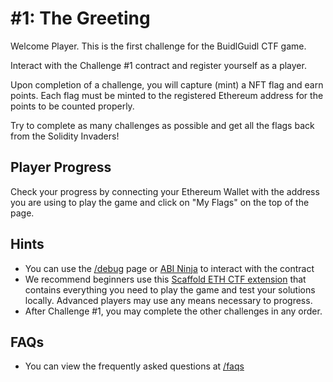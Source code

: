 # #1: The Greeting

Welcome Player. This is the first challenge for the BuidlGuidl CTF game.

Interact with the Challenge #1 contract and register yourself as a player.

Upon completion of a challenge, you will capture (mint) a NFT flag and earn points. Each flag must be minted to the registered Ethereum address for the points to be counted properly.

Try to complete as many challenges as possible and get all the flags back from the Solidity Invaders!

## Player Progress

Check your progress by connecting your Ethereum Wallet with the address you are using to play the game and click on "My Flags" on the top of the page.

## Hints

- You can use the [/debug](/debug) page or [ABI Ninja](https://abi.ninja/) to interact with the contract
- We recommend beginners use this [Scaffold ETH CTF extension](https://github.com/buidlguidl/ctf.buidlguidl.com/tree/extension) that contains everything you need to play the game and test your solutions locally. Advanced players may use any means necessary to progress.
- After Challenge #1, you may complete the other challenges in any order.

## FAQs

- You can view the frequently asked questions at [/faqs](/faqs)
